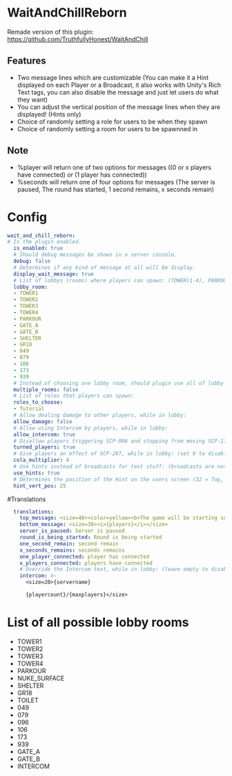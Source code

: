 # WaitAndChillReborn

Remade version of this plugin: https://github.com/TruthfullyHonest/WaitAndChill

## Features
- Two message lines which are customizable (You can make it a Hint displayed on each Player or a Broadcast, it also works with Unity's Rich Text tags, you can also disable the message and just let users do what they want)
- You can adjust the vertical position of the message lines when they are displayed! (Hints only)
- Choice of randomly setting a role for users to be when they spawn
- Choice of randomly setting a room for users to be spawnned in
 
 ## Note
- %player will return one of two options for messages ((0 or x players have connected) or (1 player has connected))
- %seconds will return one of four options for messages (The server is paused, The round has started, 1 second remains, x seconds remain)
 
# Config
```yml
wait_and_chill_reborn:
# Is the plugin enabled.
  is_enabled: true
  # Should debug messages be shown in a server console.
  debug: false
  # Determines if any kind of message at all will be display.
  display_wait_message: true
  # List of lobbys (rooms) where players can spawn: (TOWER(1-4), PARKOUR, NUKE_SURFACE, SHELTER, GR18, TOILET, 049, 079, 096, 106, 173, 939, GATE_A, GATE_B, INTERCOM)
  lobby_room:
  - TOWER1
  - TOWER2
  - TOWER3
  - TOWER4
  - PARKOUR
  - GATE_A
  - GATE_B
  - SHELTER
  - GR18
  - 049
  - 079
  - 106
  - 173
  - 939
  # Instead of choosing one lobby room, should plugin use all of lobby rooms on the list? Player when they join will be teleported to the random lobby room.
  multiple_rooms: false
  # List of roles that players can spawn:
  roles_to_choose:
  - Tutorial
  # Allow dealing damage to other players, while in lobby:
  allow_damage: false
  # Allow using Intercom by players, while in lobby:
  allow_intercom: true
  # Disallow players triggering SCP-096 and stopping from moving SCP-173, while in lobby:
  turned_players: true
  # Give players an effect of SCP-207, while in lobby: (set 0 to disable)
  cola_multiplier: 4
  # Use hints instead of broadcasts for text stuff: (broadcasts are not recommended)
  use_hints: true
  # Determines the position of the Hint on the users screen (32 = Top, 0 = Middle, -15 = Below)
  hint_vert_pos: 25
```
#Translations
```yml
  translations:
    top_message: <size=40><color=yellow><b>The game will be starting soon, {seconds}</b></color></size>
    bottom_message: <size=30><i>{players}</i></size>
    server_is_paused: Server is paused
    round_is_being_started: Round is being started
    one_second_remain: second remain
    x_seconds_remains: seconds remains
    one_player_connected: player has connected
    x_players_connected: players have connected
    # Override the Intercom text, while in lobby: (leave empty to disable)
    intercom: >-
      <size=20>{servername}

      {playercount}/{maxplayers}</size>
```

# List of all possible lobby rooms
- TOWER1
- TOWER2
- TOWER3
- TOWER4
- PARKOUR
- NUKE_SURFACE
- SHELTER
- GR18
- TOILET
- 049
- 079
- 096
- 106
- 173
- 939
- GATE_A
- GATE_B
- INTERCOM
